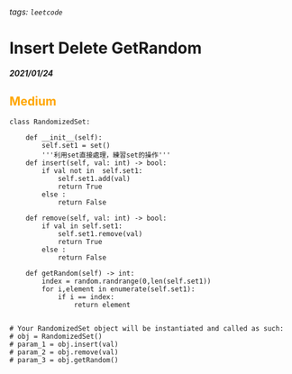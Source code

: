 ###### tags: `leetcode`
<style>
.orange {
  color: #FFA600;
}
.green{
  color: #00FF00;
}
.red{
  color: #FF0000;
}
</style>

# Insert Delete GetRandom
***2021/01/24***
## <span class="orange">Medium</span>
```python=
class RandomizedSet:

    def __init__(self):
        self.set1 = set()
        '''利用set直接處理，練習set的操作'''
    def insert(self, val: int) -> bool:
        if val not in  self.set1:
            self.set1.add(val)
            return True
        else :
            return False

    def remove(self, val: int) -> bool:
        if val in self.set1:
            self.set1.remove(val)
            return True
        else :
            return False

    def getRandom(self) -> int:
        index = random.randrange(0,len(self.set1))
        for i,element in enumerate(self.set1):
            if i == index:
                return element


# Your RandomizedSet object will be instantiated and called as such:
# obj = RandomizedSet()
# param_1 = obj.insert(val)
# param_2 = obj.remove(val)
# param_3 = obj.getRandom()
```